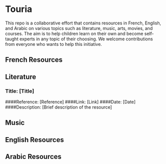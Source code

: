 # Touria

This repo is a collaborative effort that contains resources in French, English, and Arabic on various topics such as literature, music, arts, movies, and courses. The aim is to help children learn on their own and become self-taught experts in any topic of their choosing. We welcome contributions from everyone who wants to help this initiative.

## French Resources
## Literature
### Title: [Title]
####Reference: [Reference]
####Link: [Link]
####Date: [Date]
####Description: [Brief description of the resource]

## Music

## English Resources

## Arabic Resources
